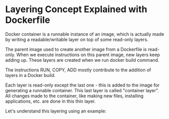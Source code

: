 # Layering Concept Explained with Dockerfile

Docker container is a runnable instance of an image, which is actually made by writing a readable/writable layer on top of some read-only layers. 

The parent image used to create another image from a Dockerfile is read-only. When we execute instructions on this parent image, new layers keep adding up.
These layers are created when we run docker build command. 

The instructions RUN, COPY, ADD mostly contribute to the addition of layers in a Docker build. 

Each layer is read-only except the last one - this is added to the image for generating a runnable container. This last layer is called "container layer". All changes made to the container, like making new files, installing applications, etc. are done in this thin layer.

Let's understand this layering using an example:



